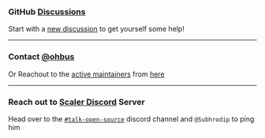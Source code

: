 ### GitHub [Discussions](https://github.com/scaleracademy/twitter-backend-java/discussions)
Start with a [new discussion](https://github.com/scaleracademy/twitter-backend-java/discussions/new) to get yourself some help!


***


### Contact [@ohbus](https://subho.xyz/site/en/contact.html)
Or Reachout to the [active maintainers](https://github.com/ohbus) from [here](https://github.com/scaleracademy/twitter-backend-java/wiki/Team)


***


### Reach out to [Scaler Discord](https://discord.gg/8x9vUbMCJb) Server
Head over to the [`#talk-open-source`](https://discord.gg/8x9vUbMCJb) discord channel and `@Subhrodip` to ping him